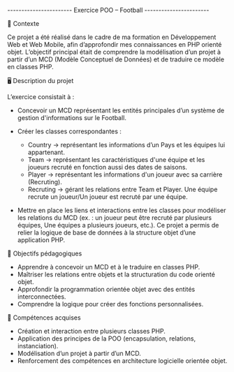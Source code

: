 ----------------------- Exercice POO – Football -----------------------

📌 Contexte

Ce projet a été réalisé dans le cadre de ma formation en Développement Web et Web Mobile, afin d’approfondir mes connaissances en PHP orienté objet.
L’objectif principal était de comprendre la modélisation d’un projet à partir d’un MCD (Modèle Conceptuel de Données) et de traduire ce modèle en classes PHP.

🖥️ Description du projet

L’exercice consistait à :
- Concevoir un MCD représentant les entités principales d’un système de gestion d'informations sur le Football.
- Créer les classes correspondantes :
    * Country → représentant les informations d’un Pays et les équipes lui appartenant.
    * Team → représentant les caractéristiques d'une équipe et les joueurs recruté en fonction aussi des dates de saisons.
    * Player → représentant les informations d'un joueur avec sa carrière (Recruting).
    * Recruting → gérant les relations entre Team et Player. Une équipe recrute un joueur/Un joueur est recruté par une équipe.

- Mettre en place les liens et interactions entre les classes pour modéliser les relations du MCD (ex. : un joueur peut être recruté par plusieurs équipes, Une équipes a plusieurs joueurs, etc.).
Ce projet a permis de relier la logique de base de données à la structure objet d’une application PHP.


🎯 Objectifs pédagogiques

- Apprendre à concevoir un MCD et à le traduire en classes PHP.
- Maîtriser les relations entre objets et la structuration du code orienté objet.
- Approfondir la programmation orientée objet avec des entités interconnectées.
- Comprendre la logique pour créer des fonctions personnalisées.


🚀 Compétences acquises

- Création et interaction entre plusieurs classes PHP.
- Application des principes de la POO (encapsulation, relations, instanciation).
- Modélisation d’un projet à partir d’un MCD.
- Renforcement des compétences en architecture logicielle orientée objet.
